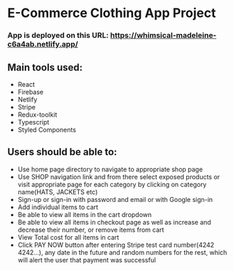 # E-Commerce Clothing App Project

### App is deployed on this URL: https://whimsical-madeleine-c6a4ab.netlify.app/


## Main tools used: 
+ React
+ Firebase 
+ Netlify 
+ Stripe
+ Redux-toolkit
+ Typescript
+ Styled Components

## Users should be able to:

+ Use home page directory to navigate to appropriate shop page
+ Use SHOP navigation link and from there select exposed products or visit appropriate page for each category by clicking on category name(HATS, JACKETS etc)
+ Sign-up or sign-in with password and email or with Google sign-in
+ Add individual items to cart
+ Be able to view all items in the cart dropdown
+ Be able to view all items in checkout page as well as increase and decrease their number, or remove items from cart
+ View Total cost for all items in cart
+ Click PAY NOW button after entering Stripe test card number(4242 4242...), any date in the future and random numbers for the rest, which will alert the user that payment was successful

